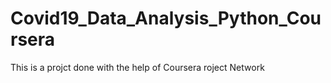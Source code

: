 # Covid19_Data_Analysis_Python_Coursera

This is a projct done with the help of Coursera roject Network
